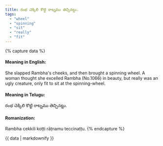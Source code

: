 ```yaml
---
title: రంభ చెక్కిలి కొట్టి రాట్నము తెచ్చినట్టు.
tags:
  - "wheel"
  - "spinning"
  - "sit"
  - "really"
  - "fit"
---
```


{% capture data %}
#### Meaning in English:
She slapped Rambha's cheeks, and then brought a spinning wheel.
A woman thought she excelled Rambha (No.1066) in beauty, but really was an ugly creature, only fit to sit at the spinning-wheel.

#### Meaning in Telugu:
రంభ చెక్కిలి కొట్టి రాట్నము తెచ్చినట్టు.

#### Romanization:
Rambha cekkili koṭṭi rāṭnamu teccinaṭṭu.
{% endcapture %}

{{ data | markdownify }}

